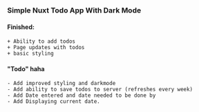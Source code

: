### Simple Nuxt Todo App With Dark Mode

#### Finished:
    + Ability to add todos
    + Page updates with todos
    + basic styling

#### "Todo" haha
    - Add improved styling and darkmode
    - Add ability to save todos to server (refreshes every week)
    - Add Date entered and date needed to be done by
    - Add Displaying current date.
    
